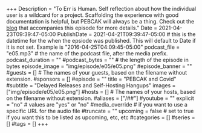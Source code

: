 +++
Description = "To Err is Human. Self reflection about how the individual user is a wildcard for a project. Scaffolding the experience with good documentation is helpful, but PEBCAK will always be a thing. Check out the [blog](/blog/e05) that accompanies this episode for more details."
Date = 2021-04-23T09:39:47-05:00
PublishDate = 2021-04-21T09:39:47-05:00 # this is the datetime for the when the epsiode was published. This will default to Date if it is not set. Example is "2016-04-25T04:09:45-05:00"
podcast_file = "e05.mp3" # the name of the podcast file, after the media prefix.
podcast_duration = ""
#podcast_bytes = "" # the length of the episode in bytes
episode_image = "img/episode/e05/e05.png"
#episode_banner = ""
#guests = [] # The names of your guests, based on the filename without extension.
#sponsors = []
#episode = ""
title = "PEBCAK and Covid"
#subtitle = "Delayed Releases and Self-Hosting Hangups"
images = ["img/episode/e05/e05.png"]
#hosts = [] # The names of your hosts, based on the filename without extension.
#aliases = ["/##"]
#youtube = ""
explicit = "no" # values are "yes" or "no"
#media_override # if you want to use a specific URL for the audio file
#truncate = ""
upcoming = false # set to true if you want this to be listed as upcoming, etc, etc
#categories = []
#series = []
#tags = []
+++
